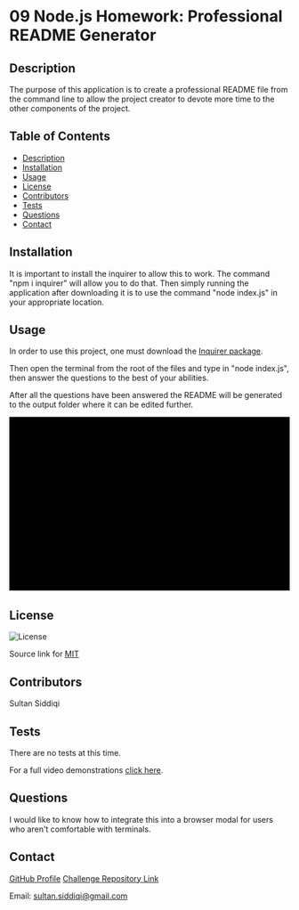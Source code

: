 
# 09 Node.js Homework: Professional README Generator

## Description

The purpose of this application is to create a professional README file from the command line to allow the project creator to devote more time to the other components of the project.

## Table of Contents
- [Description](#description)
- [Installation](#installation)
- [Usage](#usage)
- [License](#license)
- [Contributors](#contributors)
- [Tests](#tests)
- [Questions](#questions)
- [Contact](#contact)

## Installation

It is important to install the inquirer to allow this to work. The command "npm i inquirer" will allow you to do that. Then simply running the application after downloading it is to use the command "node index.js" in your appropriate location.

## Usage

In order to use this project, one must download the [Inquirer package](https://www.npmjs.com/package/inquirer).

Then open the terminal from the root of the files and type in "node index.js", then answer the questions to the best of your abilities. 

After all the questions have been answered the README will be generated to the output folder where it can be edited further. 

![The inquirer in action](assets/demo.gif)

## License

![License](https://img.shields.io/badge/License-MIT-yellow.svg)

Source link for [MIT](https://opensource.org/licenses/MIT)


## Contributors

Sultan Siddiqi

## Tests

There are no tests at this time.

For a full video demonstrations [click here](https://youtu.be/NIJSz_jo6wc).

## Questions

I would like to know how to integrate this into a browser modal for users who aren't comfortable with terminals. 

## Contact

[GitHub Profile](https://github.com/sultansiddiqi)
[Challenge Repository Link](https://github.com/sultansiddiqi/Challenge-009-Node.js-Challenge-Professional-README-Generator)

Email: sultan.siddiqi@gmail.com

